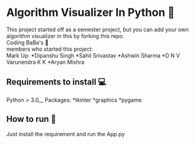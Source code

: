 # Algorithm Visualizer In Python :metal:
This project started off as a semester project, but you can add your own algorithm visualizer in this by forking this repo. \
Coding BaBa's :muscle:  
members who  started this project:\
Mark Up:
    *Dipanshu Singh 
    *Sahil Srivastav
    *Ashwin Sharma 
    *D N V Varunendra K K
    *Aryan Mishra
## Requirements to install 	:computer:
Python > 3.0__
Packages:
*tkinter
*graphics
*pygame
## How to run :running:
Just install the requirement and run the App.py

